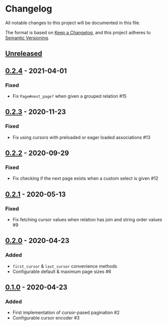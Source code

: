 # Changelog

All notable changes to this project will be documented in this file.

The format is based on [Keep a Changelog](https://keepachangelog.com/en/1.0.0/),
and this project adheres to [Semantic Versioning](https://semver.org/spec/v2.0.0.html).

## [Unreleased]

## [0.2.4] - 2021-04-01

### Fixed

* Fix `Page#next_page?` when given a grouped relation #15

## [0.2.3] - 2020-11-23

### Fixed

* Fix using cursors with preloaded or eager loaded associations #13

## [0.2.2] - 2020-09-29

### Fixed

* Fix checking if the next page exists when a custom select is given #12

## [0.2.1] - 2020-05-13

### Fixed

* Fix fetching cursor values when relation has join and string order values #9

## [0.2.0] - 2020-04-23

### Added

* `first_cursor` & `last_cursor` convenience methods
* Configurable default & maximum page sizes #6

## [0.1.0] - 2020-04-23

### Added

* First implementation of cursor-pased pagination #2
* Configurable cursor encoder #3

[Unreleased]: https://github.com/check24-profis/shared-cursor-pager/compare/v0.2.4...HEAD
[0.2.4]: https://github.com/check24-profis/shared-cursor-pager/compare/v0.2.3...v0.2.4
[0.2.3]: https://github.com/check24-profis/shared-cursor-pager/compare/v0.2.2...v0.2.3
[0.2.2]: https://github.com/check24-profis/shared-cursor-pager/compare/v0.2.1...v0.2.2
[0.2.1]: https://github.com/check24-profis/shared-cursor-pager/compare/v0.2.0...v0.2.1
[0.2.0]: https://github.com/check24-profis/shared-cursor-pager/compare/v0.1.0...v0.2.0
[0.1.0]: https://github.com/check24-profis/shared-cursor-pager/releases/tag/v0.1.0

